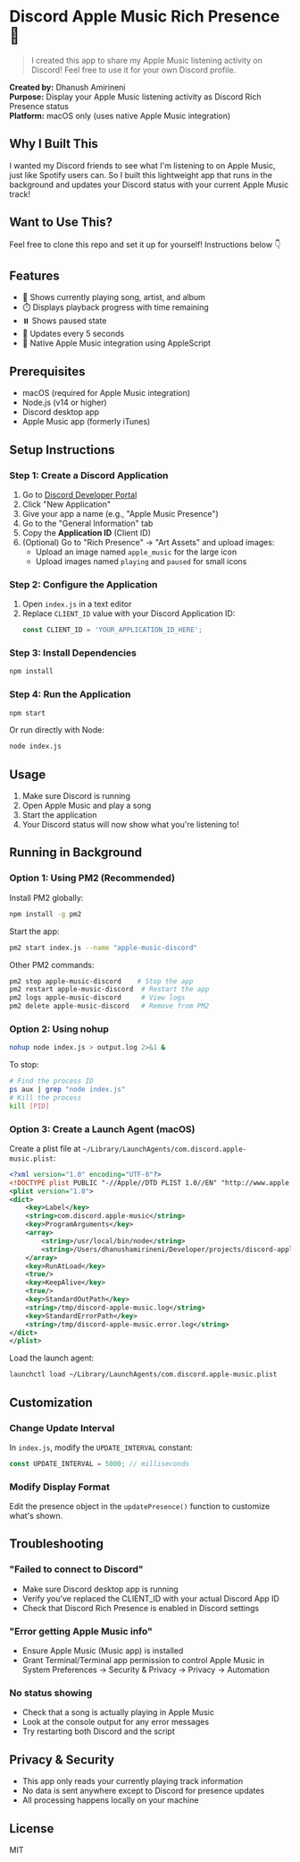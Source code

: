 # Discord Apple Music Rich Presence 🎵

> I created this app to share my Apple Music listening activity on Discord! Feel free to use it for your own Discord profile.

**Created by:** Dhanush Amirineni  
**Purpose:** Display your Apple Music listening activity as Discord Rich Presence status  
**Platform:** macOS only (uses native Apple Music integration)

## Why I Built This

I wanted my Discord friends to see what I'm listening to on Apple Music, just like Spotify users can. So I built this lightweight app that runs in the background and updates your Discord status with your current Apple Music track!

## Want to Use This?

Feel free to clone this repo and set it up for yourself! Instructions below 👇

## Features

- 🎵 Shows currently playing song, artist, and album
- ⏱️ Displays playback progress with time remaining
- ⏸️ Shows paused state
- 🔄 Updates every 5 seconds
- 🍎 Native Apple Music integration using AppleScript

## Prerequisites

- macOS (required for Apple Music integration)
- Node.js (v14 or higher)
- Discord desktop app
- Apple Music app (formerly iTunes)

## Setup Instructions

### Step 1: Create a Discord Application

1. Go to [Discord Developer Portal](https://discord.com/developers/applications)
2. Click "New Application"
3. Give your app a name (e.g., "Apple Music Presence")
4. Go to the "General Information" tab
5. Copy the **Application ID** (Client ID)
6. (Optional) Go to "Rich Presence" → "Art Assets" and upload images:
   - Upload an image named `apple_music` for the large icon
   - Upload images named `playing` and `paused` for small icons

### Step 2: Configure the Application

1. Open `index.js` in a text editor
2. Replace `CLIENT_ID` value with your Discord Application ID:
   ```javascript
   const CLIENT_ID = 'YOUR_APPLICATION_ID_HERE';
   ```

### Step 3: Install Dependencies

```bash
npm install
```

### Step 4: Run the Application

```bash
npm start
```

Or run directly with Node:

```bash
node index.js
```

## Usage

1. Make sure Discord is running
2. Open Apple Music and play a song
3. Start the application
4. Your Discord status will now show what you're listening to!

## Running in Background

### Option 1: Using PM2 (Recommended)

Install PM2 globally:
```bash
npm install -g pm2
```

Start the app:
```bash
pm2 start index.js --name "apple-music-discord"
```

Other PM2 commands:
```bash
pm2 stop apple-music-discord    # Stop the app
pm2 restart apple-music-discord  # Restart the app
pm2 logs apple-music-discord     # View logs
pm2 delete apple-music-discord   # Remove from PM2
```

### Option 2: Using nohup

```bash
nohup node index.js > output.log 2>&1 &
```

To stop:
```bash
# Find the process ID
ps aux | grep "node index.js"
# Kill the process
kill [PID]
```

### Option 3: Create a Launch Agent (macOS)

Create a plist file at `~/Library/LaunchAgents/com.discord.apple-music.plist`:

```xml
<?xml version="1.0" encoding="UTF-8"?>
<!DOCTYPE plist PUBLIC "-//Apple//DTD PLIST 1.0//EN" "http://www.apple.com/DTDs/PropertyList-1.0.dtd">
<plist version="1.0">
<dict>
    <key>Label</key>
    <string>com.discord.apple-music</string>
    <key>ProgramArguments</key>
    <array>
        <string>/usr/local/bin/node</string>
        <string>/Users/dhanushamirineni/Developer/projects/discord-apple-music-presence/index.js</string>
    </array>
    <key>RunAtLoad</key>
    <true/>
    <key>KeepAlive</key>
    <true/>
    <key>StandardOutPath</key>
    <string>/tmp/discord-apple-music.log</string>
    <key>StandardErrorPath</key>
    <string>/tmp/discord-apple-music.error.log</string>
</dict>
</plist>
```

Load the launch agent:
```bash
launchctl load ~/Library/LaunchAgents/com.discord.apple-music.plist
```

## Customization

### Change Update Interval

In `index.js`, modify the `UPDATE_INTERVAL` constant:
```javascript
const UPDATE_INTERVAL = 5000; // milliseconds
```

### Modify Display Format

Edit the presence object in the `updatePresence()` function to customize what's shown.

## Troubleshooting

### "Failed to connect to Discord"
- Make sure Discord desktop app is running
- Verify you've replaced the CLIENT_ID with your actual Discord App ID
- Check that Discord Rich Presence is enabled in Discord settings

### "Error getting Apple Music info"
- Ensure Apple Music (Music app) is installed
- Grant Terminal/Terminal app permission to control Apple Music in System Preferences → Security & Privacy → Privacy → Automation

### No status showing
- Check that a song is actually playing in Apple Music
- Look at the console output for any error messages
- Try restarting both Discord and the script

## Privacy & Security

- This app only reads your currently playing track information
- No data is sent anywhere except to Discord for presence updates
- All processing happens locally on your machine

## License

MIT

